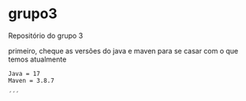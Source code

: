 # grupo3
Repositório do grupo 3


primeiro, cheque as versões do java e maven para se casar com o que temos atualmente

```
Java = 17
Maven = 3.8.7

´´´
